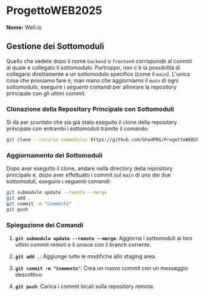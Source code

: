 
# ProgettoWEB2025

**Nome:** Well.io

## Gestione dei Sottomoduli

Quello che vedete dopo il nome `backend` o `frontend` corrisponde al commit al quale è collegato il sottomodulo. Purtroppo, non c'è la possibilità di collegarsi direttamente a un sottomodulo specifico (come il `main`). L'unica cosa che possiamo fare è, man mano che aggiorniamo il `main` di ogni sottomodulo, eseguire i seguenti comandi per allineare la repository principale con gli ultimi commit.

### Clonazione della Repository Principale con Sottomoduli

Si dà per scontato che sia già stato eseguito il clone della repository principale con entrambi i sottomoduli tramite il comando:

```bash
git clone --recurse-submodules https://github.com/GhadPRG/ProgettoWEB2025.git
```

### Aggiornamento dei Sottomoduli

Dopo aver eseguito il clone, andare nella directory della repository principale e,
dopo aver effettuato i commit sul  `main`  di uno dei due sottomoduli,
eseguire i seguenti comandi:

```bash
git submodule update --remote --merge
git add .
git commit -m "Commento"
git push
```

### Spiegazione dei Comandi

1. **`git submodule update --remote --merge`**: Aggiorna i sottomoduli ai loro ultimi commit remoti e li unisce con il branch corrente.
   
2. **`git add .`**: Aggiunge tutte le modifiche allo staging area.

3. **`git commit -m "Commento"`**: Crea un nuovo commit con un messaggio descrittivo.  

4. **`git push`**: Carica i commit locali sulla repository remota.
